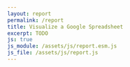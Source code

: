 ```yaml
---
layout: report
permalink: /report
title: Visualize a Google Spreadsheet
excerpt: TODO
js: true
js_module: /assets/js/report.esm.js
js_file: /assets/js/report.js
---
```

